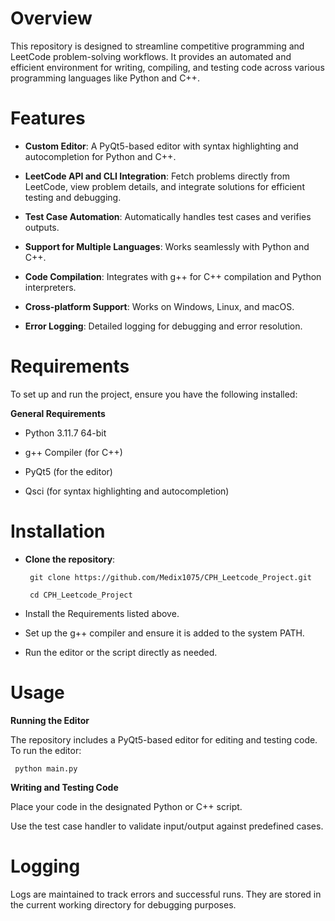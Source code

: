 # Overview

This repository is designed to streamline competitive programming and LeetCode problem-solving workflows. It provides an automated and efficient environment for writing, compiling, and testing code across various programming languages like Python and C++.

# Features 

- **Custom Editor**: A PyQt5-based editor with syntax highlighting and autocompletion for Python and C++.
  
- **LeetCode API and CLI Integration**: Fetch problems directly from LeetCode, view problem details, and integrate solutions for efficient testing and debugging.

- **Test Case Automation**: Automatically handles test cases and verifies outputs.

- **Support for Multiple Languages**: Works seamlessly with Python and C++.

- **Code Compilation**: Integrates with g++ for C++ compilation and Python interpreters.

- **Cross-platform Support**: Works on Windows, Linux, and macOS.

- **Error Logging**: Detailed logging for debugging and error resolution.

# Requirements

To set up and run the project, ensure you have the following installed:

**General Requirements**

- Python 3.11.7 64-bit

- g++ Compiler (for C++)

- PyQt5 (for the editor)

- Qsci (for syntax highlighting and autocompletion)

# Installation

- **Clone the repository**:

       git clone https://github.com/Medix1075/CPH_Leetcode_Project.git
    
       cd CPH_Leetcode_Project

- Install the Requirements listed above.

- Set up the g++ compiler and ensure it is added to the system PATH.

- Run the editor or the script directly as needed.

# Usage

**Running the Editor**

The repository includes a PyQt5-based editor for editing and testing code. To run the editor:

     python main.py
     

**Writing and Testing Code**

Place your code in the designated Python or C++ script.

Use the test case handler to validate input/output against predefined cases.

# Logging

Logs are maintained to track errors and successful runs. They are stored in the current working directory for debugging purposes.
